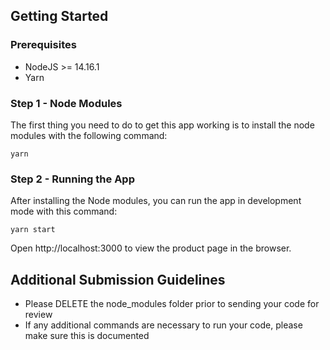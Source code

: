 ## Getting Started

### Prerequisites

* NodeJS >= 14.16.1
* Yarn

### Step 1 - Node Modules

The first thing you need to do to get this app working is to install the node modules with the following command:

    yarn

### Step 2 - Running the App

After installing the Node modules, you can run the  app in development mode with this command:

    yarn start

Open http://localhost:3000 to view the product page in the browser.

## Additional Submission Guidelines

* Please DELETE the node_modules folder prior to sending your code for review
* If any additional commands  are necessary to run your code, please make sure this is documented